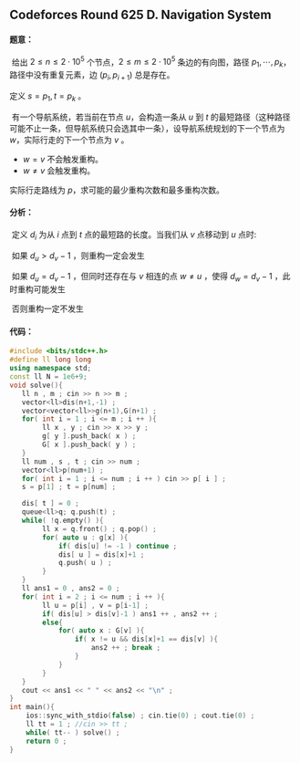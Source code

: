 ## Codeforces Round 625 D. Navigation System

#### 题意：

​        给出 $2\le n\le2\cdot 10^5$ 个节点，$2\le m\le2\cdot 10^5$ 条边的有向图，路径 $p_1,\cdots,p_k$，路径中没有重复元素，边 $(p_i,p_{i+1})$ 总是存在。

定义 $s=p_1,t=p_k$ 。

​        有一个导航系统，若当前在节点 $u$，会构造一条从 $u$ 到 $t$ 的最短路径（这种路径可能不止一条，但导航系统只会选其中一条），设导航系统规划的下一个节点为 $w$，实际行走的下一个节点为 $v$ 。

- $w=v$ 不会触发重构。
- $w\neq v$ 会触发重构。

实际行走路线为 $p$，求可能的最少重构次数和最多重构次数。

#### 分析： 

​        定义 $d_i$ 为从 $i$ 点到 $t$ 点的最短路的长度。当我们从 $v$ 点移动到 $u$ 点时:

​		如果 $d_u > d_v-1$ ，则重构一定会发生

​		如果  $d_u=d_v-1$ ，但同时还存在与 $v$ 相连的点 $w≠u$ ，使得 $d_w=d_v-1$ ，此时重构可能发生

​		否则重构一定不发生

#### 代码：

```cpp
#include <bits/stdc++.h>
#define ll long long
using namespace std;
const ll N = 1e6+9;
void solve(){
   ll n , m ; cin >> n >> m ;
   vector<ll>dis(n+1,-1) ;
   vector<vector<ll>>g(n+1),G(n+1) ;
   for( int i = 1 ; i <= m ; i ++ ){
        ll x , y ; cin >> x >> y ;
        g[ y ].push_back( x ) ;
        G[ x ].push_back( y ) ;
   }
   ll num , s , t ; cin >> num ;
   vector<ll>p(num+1) ;
   for( int i = 1 ; i <= num ; i ++ ) cin >> p[ i ] ;
   s = p[1] ; t = p[num] ;

   dis[ t ] = 0 ;
   queue<ll>q; q.push(t) ;
   while( !q.empty() ){
        ll x = q.front() ; q.pop() ;
        for( auto u : g[x] ){
            if( dis[u] != -1 ) continue ;
            dis[ u ] = dis[x]+1 ;
            q.push( u ) ;
        }
   }
   ll ans1 = 0 , ans2 = 0 ;
   for( int i = 2 ; i <= num ; i ++ ){
        ll u = p[i] , v = p[i-1] ;
        if( dis[u] > dis[v]-1 ) ans1 ++ , ans2 ++ ;
        else{
            for( auto x : G[v] ){
                if( x != u && dis[x]+1 == dis[v] ){
                    ans2 ++ ; break ;
                }
            }
        }
   }
   cout << ans1 << " " << ans2 << "\n" ;
}
int main(){
    ios::sync_with_stdio(false) ; cin.tie(0) ; cout.tie(0) ;
    ll tt = 1 ; //cin >> tt ;
    while( tt-- ) solve() ;
    return 0 ;
}

```

